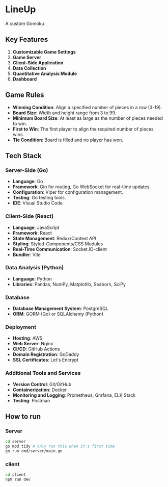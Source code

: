 # LineUp
A custom Gomoku

## Key Features

1.  **Customizable Game Settings**
2.  **Game Server**
3.  **Client-Side Application**
4.  **Data Collection**
5.  **Quantitative Analysis Module**
6.  **Dashboard**

## Game Rules

-   **Winning Condition**: Align a specified number of pieces in a row (3-19).
-   **Board Size**: Width and height range from 3 to 99.
-   **Minimum Board Size**: At least as large as the number of pieces needed to win.
-   **First to Win**: The first player to align the required number of pieces wins.
-   **Tie Condition**: Board is filled and no player has won.

## Tech Stack

### Server-Side (Go)

-   **Language**: Go
-   **Framework**: Gin for routing, Go WebSocket for real-time updates.
-   **Configuration**: Viper for configuration management.
-   **Testing**: Go testing tools.
-   **IDE**: Visual Studio Code

### Client-Side (React)

-   **Language**: JavaScript
-   **Framework**: React
-   **State Management**: Redux/Context API
-   **Styling**: Styled-Components/CSS Modules
-   **Real-Time Communication**: Socket.IO-client
-   **Bundler**: Vite

### Data Analysis (Python)

-   **Language**: Python
-   **Libraries**: Pandas, NumPy, Matplotlib, Seaborn, SciPy

### Database

-   **Database Management System**: PostgreSQL
-   **ORM**: GORM (Go) or SQLAlchemy (Python)

### Deployment

-   **Hosting**: AWS
-   **Web Server**: Nginx
-   **CI/CD**: GitHub Actions
-   **Domain Registration**: GoDaddy
-   **SSL Certificates**: Let's Encrypt

### Additional Tools and Services

-   **Version Control**: Git/GitHub
-   **Containerization**: Docker
-   **Monitoring and Logging**: Prometheus, Grafana, ELK Stack
-   **Testing**: Postman

## How to run
### Server
```bash
cd server
go mod tidy # only run this when it's first time
go run cmd/server/main.go
```

### client
```bash
cd client
npm run dev
```